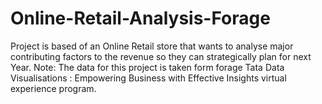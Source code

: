 # Online-Retail-Analysis-Forage
Project is based of an Online Retail store that wants to analyse major contributing factors to the revenue so they can strategically plan for next Year. Note: The data for this project is taken form forage Tata Data Visualisations : Empowering Business with Effective Insights virtual experience program.

